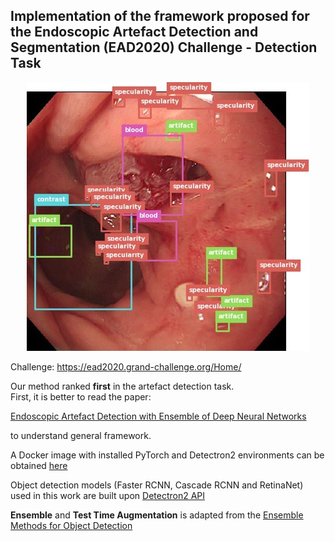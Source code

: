 ## Implementation of the framework proposed for the Endoscopic Artefact Detection and Segmentation (EAD2020) Challenge - Detection Task

<p align="center">
  <img src="https://github.com/GorkemP/Endoscopic-Artefact-Detection/blob/master/images/EAD2020_frameOnly_01111.jpg">
</p>

Challenge: https://ead2020.grand-challenge.org/Home/

Our method ranked **first** in the artefact detection task.  
First, it is better to read the paper: 

[Endoscopic Artefact Detection with Ensemble of Deep Neural Networks](http://ceur-ws.org/Vol-2595/endoCV2020_paper_id_10.pdf)

to understand general framework.

A Docker image with installed PyTorch and Detectron2 environments can be obtained [here](https://hub.docker.com/repository/docker/splendor90/detectron2)

Object detection models (Faster RCNN, Cascade RCNN and RetinaNet) used in this work are built upon [Detectron2 API](https://github.com/facebookresearch/detectron2)

**Ensemble** and **Test Time Augmentation** is adapted from the [Ensemble Methods for Object Detection](https://github.com/ancasag/ensembleObjectDetection)


